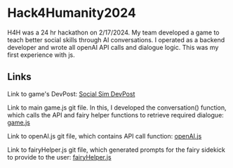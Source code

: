 # Hack4Humanity2024
H4H was a 24 hr hackathon on 2/17/2024. My team developed a game to teach better social skills through AI conversations. I operated as a backend developer and wrote all openAI API calls and dialogue logic. This was my first experience with js.
## Links
Link to game's DevPost:
[Social Sim DevPost](https://devpost.com/software/social-sim)

Link to main game.js git file. In this, I developed the conversation() function, which calls the API and fairy helper functions to retrieve required dialogue:
[game.js](https://github.com/suncycles/h4hsocialsim/blob/main/public/game.js)

Link to openAI.js git file, which contains API call function:
[openAI.js](https://github.com/suncycles/h4hsocialsim/blob/main/public/openai.js)

Link to fairyHelper.js git file, which generated prompts for the fairy sidekick to provide to the user:
[fairyHelper.js](https://github.com/suncycles/h4hsocialsim/blob/main/public/fairyHelper.js)
